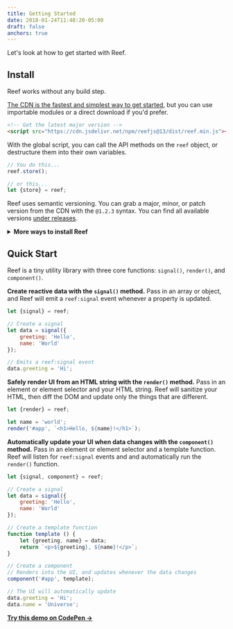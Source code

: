 ```yaml
---
title: Getting Started
date: 2018-01-24T11:48:20-05:00
draft: false
anchors: true
---
```


Let's look at how to get started with Reef.

<div id="table-of-contents"></div>


## Install

Reef works without any build step.

[The CDN is the fastest and simplest way to get started](https://cdn.jsdelivr.net/npm/reefjs/dist/), but you can use importable modules or a direct download if you'd prefer.

```html
<!-- Get the latest major version -->
<script src="https://cdn.jsdelivr.net/npm/reefjs@13/dist/reef.min.js"></script>
```

With the global script, you can call the API methods on the `reef` object, or destructure them into their own variables.

```js
// You do this...
reef.store();

// or this...
let {store} = reef;
```

Reef uses semantic versioning. You can grab a major, minor, or patch version from the CDN with the `@1.2.3` syntax. You can find all available versions [under releases](https://github.com/cferdinandi/reef/releases).

<details>
<summary class="margin-bottom-small"><strong>More ways to install Reef</strong></summary>
{{%md%}}
**ES Modules**

Reef also supports modern browsers and module bundlers (like Rollup, Webpack, Snowpack, and so on) using the ES modules `import` syntax. Use the `.es` version.

```js
import {store, component} from 'https://cdn.jsdelivr.net/npm/reefjs@13/dist/reef.es.min.js';
```

**NPM**

You can also use NPM (or your favorite package manager). First, install with NPM.

```bash
npm install reefjs --save
```

Then import the package.

```js
import {store, component} from 'reefjs';
```

**CommonJS**

If you use NodeJS, you can import Reef using the `require()` method with the `.cjs` version.

```js
let {store, component} = require('https://cdn.jsdelivr.net/npm/reefjs@13/dist/reef.cjs.min.js');
```

**Direct Download**

You can [download the files directly from GitHub](https://github.com/cferdinandi/reef/archive/master.zip).

Compiled and production-ready code can be found in the `dist` directory. The `src` directory contains development code.

```html
<script src="path/to/reef.min.js"></script>
```
{{%/md%}}
</details>



## Quick Start

Reef is a tiny utility library with three core functions: `signal()`, `render()`, and `component()`.

**Create reactive data with the `signal()` method.** Pass in an array or object, and Reef will emit a `reef:signal` event whenever a property is updated.

```js
let {signal} = reef;

// Create a signal
let data = signal({
	greeting: 'Hello',
	name: 'World'
});

// Emits a reef:signal event
data.greeting = 'Hi';
```

**Safely render UI from an HTML string with the `render()` method.** Pass in an element or element selector and your HTML string. Reef will sanitize your HTML, then diff the DOM and update only the things that are different.

```js
let {render} = reef;

let name = 'world';
render('#app', `<h1>Hello, ${name}!</h1>`);
```

**Automatically update your UI when data changes with the `component()` method.** Pass in an element or element selector and a template function. Reef will listen for `reef:signal` events and and automatically run the `render()` function.

```js
let {signal, component} = reef;

// Create a signal
let data = signal({
	greeting: 'Hello',
	name: 'World'
});

// Create a template function
function template () {
	let {greeting, name} = data;
	return `<p>${greeting}, ${name}!</p>`;
}

// Create a component
// Renders into the UI, and updates whenever the data changes
component('#app', template);

// The UI will automatically update
data.greeting = 'Hi';
data.name = 'Universe';
```

**[Try this demo on CodePen &rarr;](https://codepen.io/cferdinandi/pen/yLKVPgK)**
